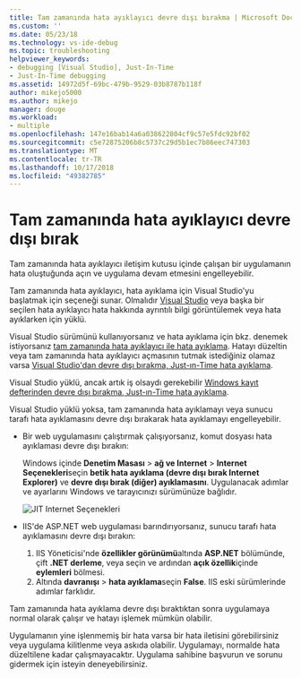 ```yaml
---
title: Tam zamanında hata ayıklayıcı devre dışı bırakma | Microsoft Docs
ms.custom: ''
ms.date: 05/23/18
ms.technology: vs-ide-debug
ms.topic: troubleshooting
helpviewer_keywords:
- debugging [Visual Studio], Just-In-Time
- Just-In-Time debugging
ms.assetid: 14972d5f-69bc-479b-9529-03b8787b118f
author: mikejo5000
ms.author: mikejo
manager: douge
ms.workload:
- multiple
ms.openlocfilehash: 147e16bab14a6a038622804cf9c57e5fdc92bf02
ms.sourcegitcommit: c5e72875206b8c5737c29d5b1ec7b86eec747303
ms.translationtype: MT
ms.contentlocale: tr-TR
ms.lasthandoff: 10/17/2018
ms.locfileid: "49382785"
---
```

# <a name="disable-the-just-in-time-debugger"></a>Tam zamanında hata ayıklayıcı devre dışı bırak 

Tam zamanında hata ayıklayıcı iletişim kutusu içinde çalışan bir uygulamanın hata oluştuğunda açın ve uygulama devam etmesini engelleyebilir. 

Tam zamanında hata ayıklayıcı, hata ayıklama için Visual Studio'yu başlatmak için seçeneği sunar. Olmalıdır [Visual Studio](http://visualstudio.microsoft.com) veya başka bir seçilen hata ayıklayıcı hata hakkında ayrıntılı bilgi görüntülemek veya hata ayıklarken için yüklü. 

Visual Studio sürümünü kullanıyorsanız ve hata ayıklama için bkz. denemek istiyorsanız [tam zamanında hata ayıklayıcı ile hata ayıklama](../debugger/debug-using-the-just-in-time-debugger.md). Hatayı düzeltin veya tam zamanında hata ayıklayıcı açmasının tutmak istediğiniz olamaz varsa [Visual Studio'dan devre dışı bırakma, Just-ın-Time hata ayıklama](debug-using-the-just-in-time-debugger.md#BKMK_Enabling). 

Visual Studio yüklü, ancak artık iş olsaydı gerekebilir [Windows kayıt defterinden devre dışı bırakma, Just-ın-Time hata ayıklama](debug-using-the-just-in-time-debugger.md#disable-just-in-time-debugging-from-the-windows-registry). 

Visual Studio yüklü yoksa, tam zamanında hata ayıklamayı veya sunucu tarafı hata ayıklamasını devre dışı bırakarak hata ayıklamayı engelleyebilir. 

- Bir web uygulamasını çalıştırmak çalışıyorsanız, komut dosyası hata ayıklaması devre dışı bırakın:
  
  Windows içinde **Denetim Masası** > **ağ ve Internet** > **Internet Seçenekleri**seçin **betik hata ayıklama (devre dışı bırak Internet Explorer)** ve **devre dışı bırak (diğer) ayıklamasını**. Uygulanacak adımlar ve ayarlarını Windows ve tarayıcınızı sürümünüze bağlıdır.
  
  ![JIT Internet Seçenekleri](../debugger/media/jitinternetoptions.png "JIT Internet Seçenekleri")
  
- IIS'de ASP.NET web uygulaması barındırıyorsanız, sunucu tarafı hata ayıklamasını devre dışı bırakın:

  1. IIS Yöneticisi'nde **özellikler görünümü**altında **ASP.NET** bölümünde, çift **.NET derleme**, veya seçin ve ardından **açık özellik**içinde **eylemleri** bölmesi. 
  1. Altında **davranışı** > **hata ayıklama**seçin **False**. IIS eski sürümlerinde adımlar farklıdır.

Tam zamanında hata ayıklama devre dışı bıraktıktan sonra uygulamaya normal olarak çalışır ve hatayı işlemek mümkün olabilir. 

Uygulamanın yine işlenmemiş bir hata varsa bir hata iletisini görebilirsiniz veya uygulama kilitlenme veya askıda olabilir. Uygulamayı, normalde hata düzeltilene kadar çalışmayacaktır. Uygulama sahibine başvurun ve sorunu gidermek için isteyin deneyebilirsiniz.

